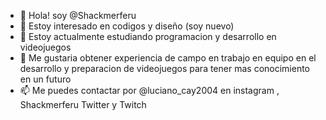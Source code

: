 - 👋 Hola! soy @Shackmerferu
- 👀 Estoy interesado en codigos y diseño (soy nuevo) 
- 🌱 Estoy actualmente estudiando programacion y desarrollo en videojuegos
- 💞️ Me gustaria obtener experiencia de campo en trabajo en equipo en el desarrollo y preparacion de videojuegos para tener mas conocimiento en un futuro
- 📫 Me puedes contactar por @luciano_cay2004 en instagram , Shackmerferu Twitter y Twitch

<!---
Shakmerferu/Shakmerferu is a ✨ special ✨ repository because its `README.md` (this file) appears on your GitHub profile.
You can click the Preview link to take a look at your changes.
--->
